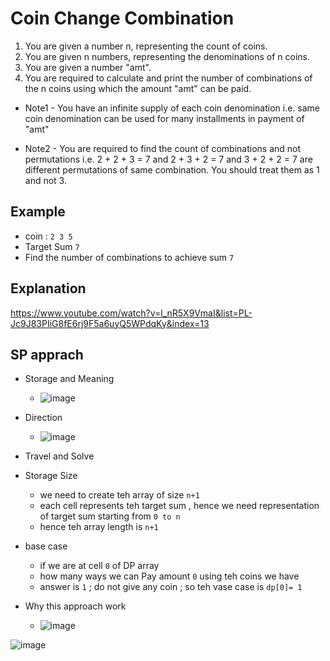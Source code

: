 # Coin Change Combination 

1. You are given a number n, representing the count of coins.
2. You are given n numbers, representing the denominations of n coins.
3. You are given a number "amt".
4. You are required to calculate and print the number of combinations of the n coins using which the amount "amt" can be paid.
- Note1 - You have an infinite supply of each coin denomination i.e. same coin denomination can be used for many installments in payment of "amt"

- Note2 - You are required to find the count of combinations and not permutations i.e.
2 + 2 + 3 = 7 and 2 + 3 + 2 = 7 and 3 + 2 + 2 = 7 are different permutations of same combination. You should treat them as 1 and not 3.

## Example 
- coin : `2 3 5`
- Target Sum `7`
- Find the number of combinations to achieve sum `7`  



## Explanation 
https://www.youtube.com/watch?v=l_nR5X9VmaI&list=PL-Jc9J83PIiG8fE6rj9F5a6uyQ5WPdqKy&index=13


## SP apprach 
- Storage and Meaning 
  -  ![image](https://user-images.githubusercontent.com/8110582/172992621-71bfa18c-34cb-4898-8c1e-f18e9b9dd2d8.png)
 
- Direction 
  - ![image](https://user-images.githubusercontent.com/8110582/172992679-3367981e-09e9-44a0-80ad-e6f4461e1149.png)
  
- Travel and Solve  


- Storage Size
  - we need to create teh array of size `n+1`
  - each cell represents teh target sum , hence we need representation of target sum starting from `0 to n`
  - hence teh array length is `n+1` 
- base case 
  - if we are at cell `0` of DP array 
  - how many ways we can Pay amount `0` using teh coins we have
  - answer is `1` ; do not give any coin ; so teh vase case is `dp[0]= 1`
- Why this approach work 
   - ![image](https://user-images.githubusercontent.com/8110582/172992267-269c2003-959a-4905-a06b-8e892a63cb95.png)
  

![image](https://user-images.githubusercontent.com/8110582/187084846-bd56282b-0e6b-40c8-a52d-b40271495932.png)

